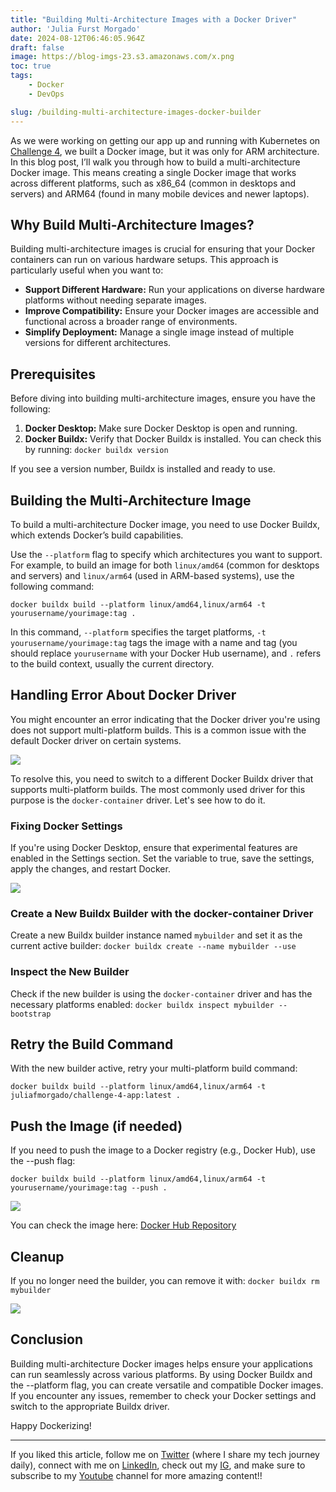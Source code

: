 ```yaml
---
title: "Building Multi-Architecture Images with a Docker Driver"
author: 'Julia Furst Morgado'
date: 2024-08-12T06:46:05.964Z
draft: false
image: https://blog-imgs-23.s3.amazonaws.com/x.png
toc: true
tags: 
    - Docker
    - DevOps

slug: /building-multi-architecture-images-docker-builder
---
```


As we were working on getting our app up and running with Kubernetes on [Challenge 4](https://www.juliafmorgado.com/posts/challenge-4-getting-your-app-to-kubernetes-with-kind/#step-4-push-docker-images-to-a-registry), we built a Docker image, but it was only for ARM architecture. In this blog post, I’ll walk you through how to build a multi-architecture Docker image. This means creating a single Docker image that works across different platforms, such as x86_64 (common in desktops and servers) and ARM64 (found in many mobile devices and newer laptops).

## Why Build Multi-Architecture Images?

Building multi-architecture images is crucial for ensuring that your Docker containers can run on various hardware setups. This approach is particularly useful when you want to:

- **Support Different Hardware:** Run your applications on diverse hardware platforms without needing separate images.
- **Improve Compatibility:** Ensure your Docker images are accessible and functional across a broader range of environments.
- **Simplify Deployment:** Manage a single image instead of multiple versions for different architectures.

## Prerequisites

Before diving into building multi-architecture images, ensure you have the following:

1. **Docker Desktop:** Make sure Docker Desktop is open and running.
2. **Docker Buildx:** Verify that Docker Buildx is installed. You can check this by running: `docker buildx version`
   
If you see a version number, Buildx is installed and ready to use.

## Building the Multi-Architecture Image

To build a multi-architecture Docker image, you need to use Docker Buildx, which extends Docker’s build capabilities.

Use the `--platform` flag to specify which architectures you want to support. For example, to build an image for both `linux/amd64` (common for desktops and servers) and `linux/arm64` (used in ARM-based systems), use the following command:

```
docker buildx build --platform linux/amd64,linux/arm64 -t yourusername/yourimage:tag .
```

In this command, `--platform` specifies the target platforms, `-t yourusername/yourimage:tag` tags the image with a name and tag (you should replace `yourusername` with your Docker Hub username), and `.` refers to the build context, usually the current directory.


## Handling Error About Docker Driver
You might encounter an error indicating that the Docker driver you're using does not support multi-platform builds. This is a common issue with the default Docker driver on certain systems.

![](https://blog-imgs-23.s3.amazonaws.com/docker-multi-arch-error.png)

To resolve this, you need to switch to a different Docker Buildx driver that supports multi-platform builds. The most commonly used driver for this purpose is the `docker-container` driver. Let's see how to do it.

### Fixing Docker Settings
If you're using Docker Desktop, ensure that experimental features are enabled in the Settings section. Set the variable to true, save the settings, apply the changes, and restart Docker.

![](https://blog-imgs-23.s3.amazonaws.com/docker-experimental-feat.png)

### Create a New Buildx Builder with the docker-container Driver
Create a new Buildx builder instance named `mybuilder` and set it as the current active builder: `docker buildx create --name mybuilder --use`

### Inspect the New Builder
Check if the new builder is using the `docker-container` driver and has the necessary platforms enabled: `docker buildx inspect mybuilder --bootstrap`

## Retry the Build Command
With the new builder active, retry your multi-platform build command:

```
docker buildx build --platform linux/amd64,linux/arm64 -t juliafmorgado/challenge-4-app:latest .
```

## Push the Image (if needed)
If you need to push the image to a Docker registry (e.g., Docker Hub), use the --push flag:

```
docker buildx build --platform linux/amd64,linux/arm64 -t yourusername/yourimage:tag --push .
```

![](https://blog-imgs-23.s3.amazonaws.com/docker-multi-arch-app.png)

You can check the image here: [Docker Hub Repository](https://hub.docker.com/repository/docker/juliafmorgado/challenge-4-app/general)

## Cleanup
If you no longer need the builder, you can remove it with: `docker buildx rm mybuilder`

![](https://blog-imgs-23.s3.amazonaws.com/docker-builder-mybuilder.png)

## Conclusion
Building multi-architecture Docker images helps ensure your applications can run seamlessly across various platforms. By using Docker Buildx and the --platform flag, you can create versatile and compatible Docker images. If you encounter any issues, remember to check your Docker settings and switch to the appropriate Buildx driver.

Happy Dockerizing!

***

If you liked this article, follow me on [Twitter](https://twitter.com/juliafmorgado) (where I share my tech journey daily), connect with me on [LinkedIn](https://www.linkedin.com/in/juliafmorgado/), check out my [IG](https://www.instagram.com/juliafmorgado/), and make sure to subscribe to my [Youtube](https://www.youtube.com/c/JuliaFMorgado) channel for more amazing content!!


